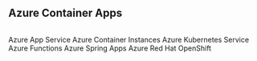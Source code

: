 

## Azure Container Apps
```

```


Azure App Service
Azure Container Instances
Azure Kubernetes Service
Azure Functions
Azure Spring Apps
Azure Red Hat OpenShift
```
